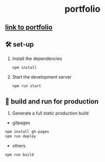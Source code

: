 <h1 align="center">
    portfolio
</h1>

## [link to portfolio](https://punixcorn.github.io/portfolio)

## 🛠 set-up

1. Install the dependencies

   ```sh
   npm install
   ```

2. Start the development server

   ```sh
   npm run start
   ```

## 🚀 build and run for production

1. Generate a full static production build

- gitpages

```sh
npm install gh-pages
npm run deploy
```

- others

```sh
npm run build
```
